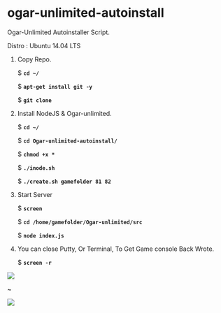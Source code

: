 # ogar-unlimited-autoinstall
Ogar-Unlimited Autoinstaller Script. 

Distro : Ubuntu 14.04 LTS

1. Copy Repo.
   
   $ **`cd ~/`**
   
   $ **`apt-get install git -y`**
   
   $ **`git clone `**
   
2. Install NodeJS & Ogar-unlimited.

   $ **`cd ~/`**

   $ **`cd Ogar-unlimited-autoinstall/`**
   
   $ **`chmod +x *`**
   
   $ **`./inode.sh`**
   
   $ **`./create.sh gamefolder 81 82`**
   
3. Start Server
   
   $ **`screen`**

   $ **`cd /home/gamefolder/Ogar-unlimited/src`**
   
   $ **`node index.js`**
   
4. You can close Putty, Or Terminal, To Get Game console Back Wrote.
   
   $ **`screen -r`**

![](http://image.prntscr.com/image/ee485c4f68b44c4b832f5875ebbe7bf4.png)

~

![](http://image.prntscr.com/image/0bb0615b49dc4dc0bea618edd7f39059.png)
